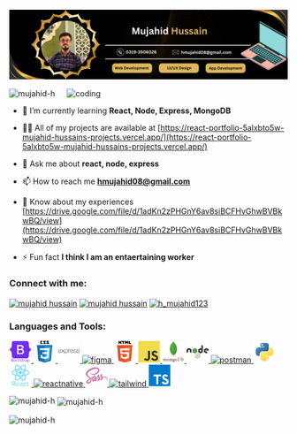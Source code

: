 ![logo](https://github.com/Mujahid-h/Mujahid-h/blob/main/cover.png)

<img align="right" alt="coding" width="400" src="https://img.freepik.com/free-vector/code-typing-concept-illustration_114360-4296.jpg?t=st=1743678989~exp=1743682589~hmac=603859aeba140772dd75de6626ca10a2829611bae82dbd1cc88869618d07e703&w=900">

<p align="left"> <img src="https://komarev.com/ghpvc/?username=mujahid-h&label=Profile%20views&color=0e75b6&style=flat" alt="mujahid-h" /> </p>

- 🌱 I’m currently learning **React, Node, Express, MongoDB**

- 👨‍💻 All of my projects are available at [https://react-portfolio-5alxbto5w-mujahid-hussains-projects.vercel.app/](https://react-portfolio-5alxbto5w-mujahid-hussains-projects.vercel.app/)

- 💬 Ask me about **react, node, express**

- 📫 How to reach me **hmujahid08@gmail.com**

- 📄 Know about my experiences [https://drive.google.com/file/d/1adKn2zPHGnY6av8siBCFHvGhwBVBkwBQ/view](https://drive.google.com/file/d/1adKn2zPHGnY6av8siBCFHvGhwBVBkwBQ/view)

- ⚡ Fun fact **I think I am an entaertaining worker**

<h3 align="left">Connect with me:</h3>
<p align="left">
<a href="https://linkedin.com/in/mujahid hussain" target="blank"><img align="center" src="https://raw.githubusercontent.com/rahuldkjain/github-profile-readme-generator/master/src/images/icons/Social/linked-in-alt.svg" alt="mujahid hussain" height="30" width="40" /></a>
<a href="https://fb.com/mujahid hussain" target="blank"><img align="center" src="https://raw.githubusercontent.com/rahuldkjain/github-profile-readme-generator/master/src/images/icons/Social/facebook.svg" alt="mujahid hussain" height="30" width="40" /></a>
<a href="https://instagram.com/h_mujahid123" target="blank"><img align="center" src="https://raw.githubusercontent.com/rahuldkjain/github-profile-readme-generator/master/src/images/icons/Social/instagram.svg" alt="h_mujahid123" height="30" width="40" /></a>
</p>

<h3 align="left">Languages and Tools:</h3>
<p align="left"> <a href="https://getbootstrap.com" target="_blank" rel="noreferrer"> <img src="https://raw.githubusercontent.com/devicons/devicon/master/icons/bootstrap/bootstrap-plain-wordmark.svg" alt="bootstrap" width="40" height="40"/> </a> <a href="https://www.w3schools.com/css/" target="_blank" rel="noreferrer"> <img src="https://raw.githubusercontent.com/devicons/devicon/master/icons/css3/css3-original-wordmark.svg" alt="css3" width="40" height="40"/> </a> <a href="https://expressjs.com" target="_blank" rel="noreferrer"> <img src="https://raw.githubusercontent.com/devicons/devicon/master/icons/express/express-original-wordmark.svg" alt="express" width="40" height="40"/> </a> <a href="https://www.figma.com/" target="_blank" rel="noreferrer"> <img src="https://www.vectorlogo.zone/logos/figma/figma-icon.svg" alt="figma" width="40" height="40"/> </a> <a href="https://www.w3.org/html/" target="_blank" rel="noreferrer"> <img src="https://raw.githubusercontent.com/devicons/devicon/master/icons/html5/html5-original-wordmark.svg" alt="html5" width="40" height="40"/> </a> <a href="https://developer.mozilla.org/en-US/docs/Web/JavaScript" target="_blank" rel="noreferrer"> <img src="https://raw.githubusercontent.com/devicons/devicon/master/icons/javascript/javascript-original.svg" alt="javascript" width="40" height="40"/> </a> <a href="https://www.mongodb.com/" target="_blank" rel="noreferrer"> <img src="https://raw.githubusercontent.com/devicons/devicon/master/icons/mongodb/mongodb-original-wordmark.svg" alt="mongodb" width="40" height="40"/> </a> <a href="https://nodejs.org" target="_blank" rel="noreferrer"> <img src="https://raw.githubusercontent.com/devicons/devicon/master/icons/nodejs/nodejs-original-wordmark.svg" alt="nodejs" width="40" height="40"/> </a> <a href="https://postman.com" target="_blank" rel="noreferrer"> <img src="https://www.vectorlogo.zone/logos/getpostman/getpostman-icon.svg" alt="postman" width="40" height="40"/> </a> <a href="https://www.python.org" target="_blank" rel="noreferrer"> <img src="https://raw.githubusercontent.com/devicons/devicon/master/icons/python/python-original.svg" alt="python" width="40" height="40"/> </a> <a href="https://reactjs.org/" target="_blank" rel="noreferrer"> <img src="https://raw.githubusercontent.com/devicons/devicon/master/icons/react/react-original-wordmark.svg" alt="react" width="40" height="40"/> </a> <a href="https://reactnative.dev/" target="_blank" rel="noreferrer"> <img src="https://reactnative.dev/img/header_logo.svg" alt="reactnative" width="40" height="40"/> </a> <a href="https://sass-lang.com" target="_blank" rel="noreferrer"> <img src="https://raw.githubusercontent.com/devicons/devicon/master/icons/sass/sass-original.svg" alt="sass" width="40" height="40"/> </a> <a href="https://tailwindcss.com/" target="_blank" rel="noreferrer"> <img src="https://www.vectorlogo.zone/logos/tailwindcss/tailwindcss-icon.svg" alt="tailwind" width="40" height="40"/> </a> <a href="https://www.typescriptlang.org/" target="_blank" rel="noreferrer"> <img src="https://raw.githubusercontent.com/devicons/devicon/master/icons/typescript/typescript-original.svg" alt="typescript" width="40" height="40"/> </a> </p>

<p><img align="left" src="https://github-readme-stats.vercel.app/api/top-langs?username=mujahid-h&show_icons=true&locale=en&layout=compact" alt="mujahid-h" /></p>

<p>&nbsp;<img align="center" src="https://github-readme-stats.vercel.app/api?username=mujahid-h&show_icons=true&locale=en" alt="mujahid-h" /></p>

<p><img align="center" src="https://github-readme-streak-stats.herokuapp.com/?user=mujahid-h&" alt="mujahid-h" /></p>
